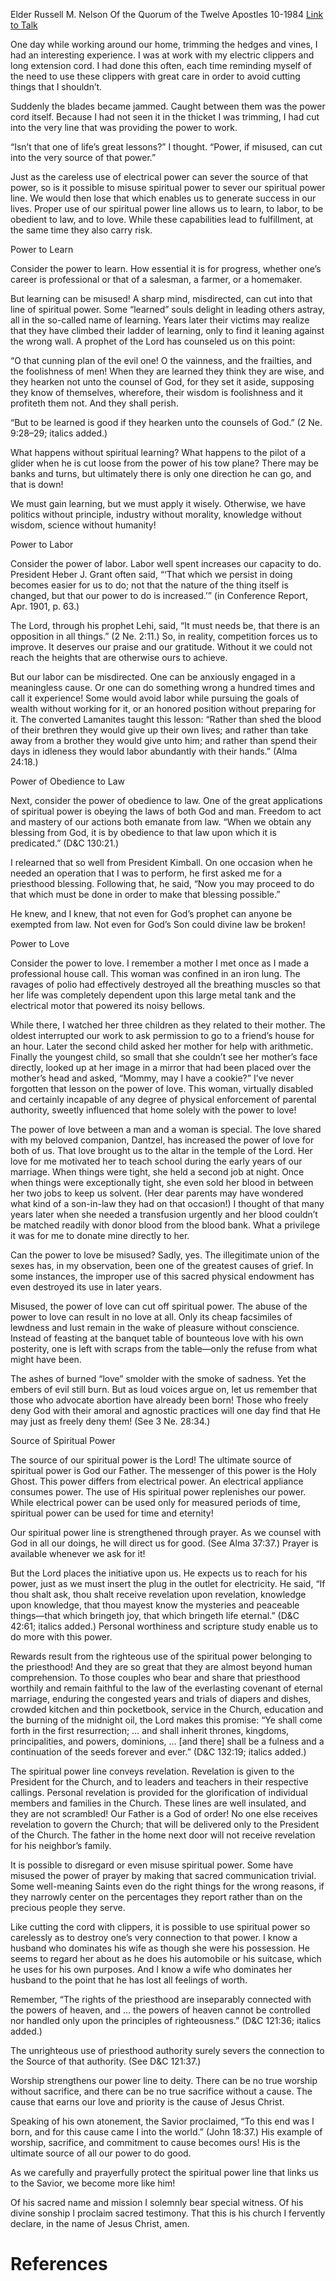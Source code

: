 Elder Russell M. Nelson
Of the Quorum of the Twelve Apostles
10-1984
[Link to Talk](https://www.churchofjesuschrist.org/study/general-conference/1984/10/protect-the-spiritual-power-line?lang=eng)

One day while working around our home, trimming the hedges and vines, I had an interesting experience. I was at work with my electric clippers and long extension cord. I had done this often, each time reminding myself of the need to use these clippers with great care in order to avoid cutting things that I shouldn’t.

Suddenly the blades became jammed. Caught between them was the power cord itself. Because I had not seen it in the thicket I was trimming, I had cut into the very line that was providing the power to work.

“Isn’t that one of life’s great lessons?” I thought. “Power, if misused, can cut into the very source of that power.”

Just as the careless use of electrical power can sever the source of that power, so is it possible to misuse spiritual power to sever our spiritual power line. We would then lose that which enables us to generate success in our lives. Proper use of our spiritual power line allows us to learn, to labor, to be obedient to law, and to love. While these capabilities lead to fulfillment, at the same time they also carry risk.





Power to Learn



Consider the power to learn. How essential it is for progress, whether one’s career is professional or that of a salesman, a farmer, or a homemaker.

But learning can be misused! A sharp mind, misdirected, can cut into that line of spiritual power. Some “learned” souls delight in leading others astray, all in the so-called name of learning. Years later their victims may realize that they have climbed their ladder of learning, only to find it leaning against the wrong wall. A prophet of the Lord has counseled us on this point:

“O that cunning plan of the evil one! O the vainness, and the frailties, and the foolishness of men! When they are learned they think they are wise, and they hearken not unto the counsel of God, for they set it aside, supposing they know of themselves, wherefore, their wisdom is foolishness and it profiteth them not. And they shall perish.

“But to be learned is good if they hearken unto the counsels of God.” (2 Ne. 9:28–29; italics added.)

What happens without spiritual learning? What happens to the pilot of a glider when he is cut loose from the power of his tow plane? There may be banks and turns, but ultimately there is only one direction he can go, and that is down!

We must gain learning, but we must apply it wisely. Otherwise, we have politics without principle, industry without morality, knowledge without wisdom, science without humanity!







Power to Labor



Consider the power of labor. Labor well spent increases our capacity to do. President Heber J. Grant often said, “‘That which we persist in doing becomes easier for us to do; not that the nature of the thing itself is changed, but that our power to do is increased.’” (in Conference Report, Apr. 1901, p. 63.)

The Lord, through his prophet Lehi, said, “It must needs be, that there is an opposition in all things.” (2 Ne. 2:11.) So, in reality, competition forces us to improve. It deserves our praise and our gratitude. Without it we could not reach the heights that are otherwise ours to achieve.

But our labor can be misdirected. One can be anxiously engaged in a meaningless cause. Or one can do something wrong a hundred times and call it experience! Some would avoid labor while pursuing the goals of wealth without working for it, or an honored position without preparing for it. The converted Lamanites taught this lesson: “Rather than shed the blood of their brethren they would give up their own lives; and rather than take away from a brother they would give unto him; and rather than spend their days in idleness they would labor abundantly with their hands.” (Alma 24:18.)







Power of Obedience to Law



Next, consider the power of obedience to law. One of the great applications of spiritual power is obeying the laws of both God and man. Freedom to act and mastery of our actions both emanate from law. “When we obtain any blessing from God, it is by obedience to that law upon which it is predicated.” (D&C 130:21.)

I relearned that so well from President Kimball. On one occasion when he needed an operation that I was to perform, he first asked me for a priesthood blessing. Following that, he said, “Now you may proceed to do that which must be done in order to make that blessing possible.”

He knew, and I knew, that not even for God’s prophet can anyone be exempted from law. Not even for God’s Son could divine law be broken!







Power to Love



Consider the power to love. I remember a mother I met once as I made a professional house call. This woman was confined in an iron lung. The ravages of polio had effectively destroyed all the breathing muscles so that her life was completely dependent upon this large metal tank and the electrical motor that powered its noisy bellows.

While there, I watched her three children as they related to their mother. The oldest interrupted our work to ask permission to go to a friend’s house for an hour. Later the second child asked her mother for help with arithmetic. Finally the youngest child, so small that she couldn’t see her mother’s face directly, looked up at her image in a mirror that had been placed over the mother’s head and asked, “Mommy, may I have a cookie?” I’ve never forgotten that lesson on the power of love. This woman, virtually disabled and certainly incapable of any degree of physical enforcement of parental authority, sweetly influenced that home solely with the power to love!

The power of love between a man and a woman is special. The love shared with my beloved companion, Dantzel, has increased the power of love for both of us. That love brought us to the altar in the temple of the Lord. Her love for me motivated her to teach school during the early years of our marriage. When things were tight, she held a second job at night. Once when things were exceptionally tight, she even sold her blood in between her two jobs to keep us solvent. (Her dear parents may have wondered what kind of a son-in-law they had on that occasion!) I thought of that many years later when she needed a transfusion urgently and her blood couldn’t be matched readily with donor blood from the blood bank. What a privilege it was for me to donate mine directly to her.

Can the power to love be misused? Sadly, yes. The illegitimate union of the sexes has, in my observation, been one of the greatest causes of grief. In some instances, the improper use of this sacred physical endowment has even destroyed its use in later years.

Misused, the power of love can cut off spiritual power. The abuse of the power to love can result in no love at all. Only its cheap facsimiles of lewdness and lust remain in the wake of pleasure without conscience. Instead of feasting at the banquet table of bounteous love with his own posterity, one is left with scraps from the table—only the refuse from what might have been.

The ashes of burned “love” smolder with the smoke of sadness. Yet the embers of evil still burn. But as loud voices argue on, let us remember that those who advocate abortion have already been born! Those who freely deny God with their amoral and agnostic practices will one day find that He may just as freely deny them! (See 3 Ne. 28:34.)







Source of Spiritual Power



The source of our spiritual power is the Lord! The ultimate source of spiritual power is God our Father. The messenger of this power is the Holy Ghost. This power differs from electrical power. An electrical appliance consumes power. The use of His spiritual power replenishes our power. While electrical power can be used only for measured periods of time, spiritual power can be used for time and eternity!

Our spiritual power line is strengthened through prayer. As we counsel with God in all our doings, he will direct us for good. (See Alma 37:37.) Prayer is available whenever we ask for it!

But the Lord places the initiative upon us. He expects us to reach for his power, just as we must insert the plug in the outlet for electricity. He said, “If thou shalt ask, thou shalt receive revelation upon revelation, knowledge upon knowledge, that thou mayest know the mysteries and peaceable things—that which bringeth joy, that which bringeth life eternal.” (D&C 42:61; italics added.) Personal worthiness and scripture study enable us to do more with this power.

Rewards result from the righteous use of the spiritual power belonging to the priesthood! And they are so great that they are almost beyond human comprehension. To those couples who bear and share that priesthood worthily and remain faithful to the law of the everlasting covenant of eternal marriage, enduring the congested years and trials of diapers and dishes, crowded kitchen and thin pocketbook, service in the Church, education and the burning of the midnight oil, the Lord makes this promise: “Ye shall come forth in the first resurrection; … and shall inherit thrones, kingdoms, principalities, and powers, dominions, … [and there] shall be a fulness and a continuation of the seeds forever and ever.” (D&C 132:19; italics added.)

The spiritual power line conveys revelation. Revelation is given to the President for the Church, and to leaders and teachers in their respective callings. Personal revelation is provided for the glorification of individual members and families in the Church. These lines are well insulated, and they are not scrambled! Our Father is a God of order! No one else receives revelation to govern the Church; that will be delivered only to the President of the Church. The father in the home next door will not receive revelation for his neighbor’s family.

It is possible to disregard or even misuse spiritual power. Some have misused the power of prayer by making that sacred communication trivial. Some well-meaning Saints even do the right things for the wrong reasons, if they narrowly center on the percentages they report rather than on the precious people they serve.

Like cutting the cord with clippers, it is possible to use spiritual power so carelessly as to destroy one’s very connection to that power. I know a husband who dominates his wife as though she were his possession. He seems to regard her about as he does his automobile or his suitcase, which he uses for his own purposes. And I know a wife who dominates her husband to the point that he has lost all feelings of worth.

Remember, “The rights of the priesthood are inseparably connected with the powers of heaven, and … the powers of heaven cannot be controlled nor handled only upon the principles of righteousness.” (D&C 121:36; italics added.)

The unrighteous use of priesthood authority surely severs the connection to the Source of that authority. (See D&C 121:37.)

Worship strengthens our power line to deity. There can be no true worship without sacrifice, and there can be no true sacrifice without a cause. The cause that earns our love and priority is the cause of Jesus Christ.

Speaking of his own atonement, the Savior proclaimed, “To this end was I born, and for this cause came I into the world.” (John 18:37.) His example of worship, sacrifice, and commitment to cause becomes ours! His is the ultimate source of all our power to do good.

As we carefully and prayerfully protect the spiritual power line that links us to the Savior, we become more like him!

Of his sacred name and mission I solemnly bear special witness. Of his divine sonship I proclaim sacred testimony. That this is his church I fervently declare, in the name of Jesus Christ, amen.

# References
